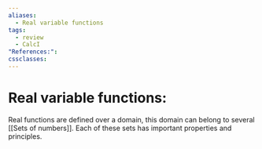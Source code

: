```yaml
---
aliases:
  - Real variable functions
tags:
  - review
  - CalcI
"References:": 
cssclasses:
---
```

# Real variable functions: 


Real functions are defined over a domain, this domain can belong to several [[Sets of numbers]]. Each of these sets has important properties and principles.

##